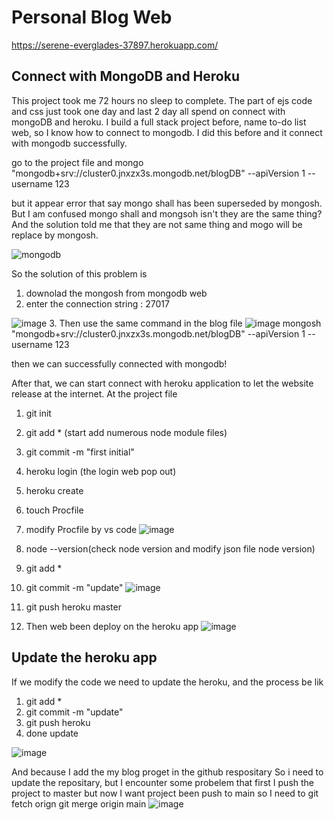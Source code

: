 # Personal Blog Web

https://serene-everglades-37897.herokuapp.com/


## Connect with MongoDB and Heroku

This project took me 72 hours no sleep to complete. The part of ejs code and css just took one day and last 2 day all spend on connect with mongoDB and heroku.
I build a full stack project before, name to-do list web, so I know how to connect to mongodb.
I did this before and it connect with mongodb successfully.

go to the project file and 
mongo "mongodb+srv://cluster0.jnxzx3s.mongodb.net/blogDB" --apiVersion 1 --username 123

but it appear error that say mongo shall has been superseded by mongosh.
But I am confused mongo shall and mongsoh isn't they are the same thing? And the solution told me that they are not same thing and mogo will be replace by mongosh.

![mongodb](https://user-images.githubusercontent.com/79159894/186591806-7477a78b-e051-4de3-a521-45cd9b9b91d5.png)

So the solution of this problem is 
1. downolad the mongosh from mongodb web
2. enter the connection string : 27017

![image](https://user-images.githubusercontent.com/79159894/186603301-b1ae124f-1552-476d-8ecf-5f1a065e7424.png)
3. Then use the same command in the blog file
![image](https://user-images.githubusercontent.com/79159894/186603786-4f441ffc-1d91-4ccf-827a-19888d2f7297.png)
mongosh "mongodb+srv://cluster0.jnxzx3s.mongodb.net/blogDB" --apiVersion 1 --username 123

then we can successfully connected with mongodb!


After that, we can start connect with heroku application to let the website release at the internet.
At the project file
1. git init
2. git add * (start add numerous node module files)
3. git commit -m "first initial"
4. heroku login (the login web pop out)
5. heroku create
6. touch Procfile
7. modify Procfile by vs code
![image](https://user-images.githubusercontent.com/79159894/186606063-b5fbfbbd-3b35-42d4-959a-9c2e3b726301.png)


9. node --version(check node version and modify json file node version)
10. git add *
11. git commit -m "update"
![image](https://user-images.githubusercontent.com/79159894/186606276-4996f1d3-a9b1-4717-bd4a-1b85e5c562ba.png)

13. git push heroku master
14. Then web been deploy on the heroku app
![image](https://user-images.githubusercontent.com/79159894/186608379-7f59922a-c86f-4cd5-b776-44081e3c54cf.png)


## Update the heroku app
If we modify the code we need to update the heroku, and the process be lik
1. git add * 
2. git commit -m "update"
3. git push heroku
4. done update

![image](https://user-images.githubusercontent.com/79159894/186608727-aef4de1b-039e-4122-8197-c093470848ce.png)

And because I add the my blog proget in the github respositary
So i need to update the repositary, but I encounter some probelem that first I push the project to master but now I want project been push to main
so I need to
git fetch orign
git merge origin main
![image](https://user-images.githubusercontent.com/79159894/186609145-fdb72c7c-95f3-47e6-b013-0122edfaf214.png)

